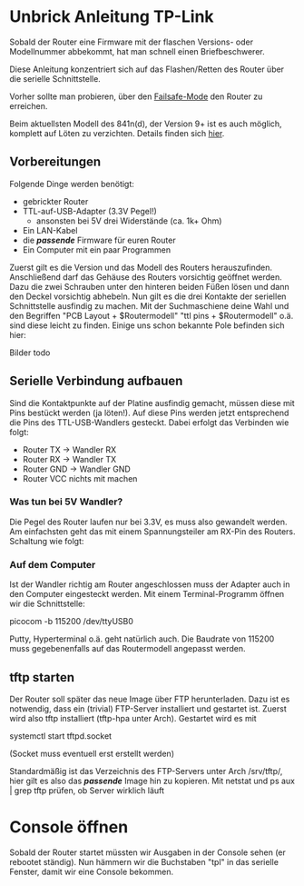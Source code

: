 # Unbrick Anleitung TP-Link
Sobald der Router eine Firmware mit der flaschen Versions- oder Modellnummer abbekommt, hat man schnell einen Briefbeschwerer.

Diese Anleitung konzentriert sich auf das Flashen/Retten des Router über die serielle Schnittstelle.

Vorher sollte man probieren, über den [Failsafe-Mode](http://wiki.openwrt.org/doc/howto/generic.failsafe) den Router zu erreichen.

Beim aktuellsten Modell des 841n(d), der Version 9+ ist es auch möglich, komplett auf Löten zu verzichten. Details finden sich [hier](http://wiki.openwrt.org/toh/tp-link/tl-wr841nd#v9_without_serial).

## Vorbereitungen
Folgende Dinge werden benötigt:
* gebrickter Router
* TTL-auf-USB-Adapter (3.3V Pegel!)
  * ansonsten bei 5V drei Widerstände (ca. 1k+ Ohm)
* Ein LAN-Kabel
* die ***passende*** Firmware für euren Router
* Ein Computer mit ein paar Programmen

Zuerst gilt es die Version und das Modell des Routers herauszufinden. Anschließend darf das Gehäuse des Routers vorsichtig geöffnet werden. Dazu die zwei Schrauben unter den hinteren beiden Füßen lösen und dann den Deckel vorsichtig abhebeln.
Nun gilt es die drei Kontakte der seriellen Schnittstelle ausfindig zu machen. Mit der Suchmaschiene deine Wahl und den Begriffen "PCB Layout + $Routermodell" "ttl pins  + $Routermodell" o.ä. sind diese leicht zu finden. Einige uns schon bekannte Pole befinden sich hier:

Bilder todo

## Serielle Verbindung aufbauen
Sind die Kontaktpunkte auf der Platine ausfindig gemacht, müssen diese mit Pins bestückt werden (ja löten!). Auf diese Pins werden jetzt entsprechend die Pins des TTL-USB-Wandlers gesteckt. 
Dabei erfolgt das Verbinden wie folgt:
* Router TX -> Wandler RX
* Router RX -> Wandler TX
* Router GND -> Wandler GND
* Router VCC nichts mit machen

### Was tun bei 5V Wandler?
Die Pegel des Router laufen nur bei 3.3V, es muss also gewandelt werden. Am einfachsten geht das mit einem Spannungsteiler am RX-Pin des Routers.
Schaltung wie folgt:

### Auf dem Computer
Ist der Wandler richtig am Router angeschlossen muss der Adapter auch in den Computer eingesteckt werden. Mit einem Terminal-Programm öffnen wir die Schnittstelle:

picocom -b 115200 /dev/ttyUSB0 

Putty, Hyperterminal o.ä. geht natürlich auch.
Die Baudrate von 115200 muss gegebenenfalls auf das Routermodell angepasst werden.

## tftp starten
Der Router soll später das neue Image über FTP herunterladen. Dazu ist es notwendig, dass ein (trivial) FTP-Server installiert und gestartet ist.
Zuerst wird also tftp installiert (tftp-hpa unter Arch).
Gestartet wird es mit

systemctl start tftpd.socket

(Socket muss eventuell erst erstellt werden)

Standardmäßig ist das Verzeichnis des FTP-Servers unter Arch /srv/tftp/, hier gilt es also das ***passende*** Image hin zu kopieren. 
Mit netstat und ps aux | grep tftp prüfen, ob Server wirklich läuft


# Console öffnen
Sobald der Router startet müssten wir Ausgaben in der Console sehen (er rebootet ständig). Nun hämmern wir die Buchstaben "tpl" in das serielle Fenster, damit wir eine Console bekommen.



